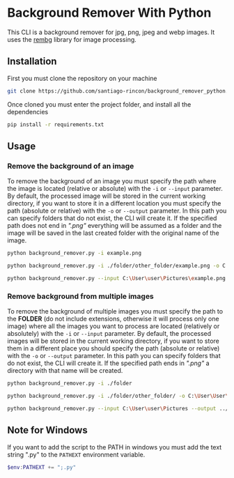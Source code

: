 # Background Remover With Python
This CLI is a background remover for jpg, png, jpeg and webp images. It uses the [rembg](https://github.com/danielgatis/rembg) library for image processing.
## Installation
First you must clone the repository on your machine
```bash
git clone https://github.com/santiago-rincon/background_remover_python.git
```
Once cloned you must enter the project folder, and install all the dependencies 
```bash
pip install -r requirements.txt
```
## Usage
### Remove the background of an image
To remove the background of an image you must specify the path where the image is located (relative or absolute) with the `-i` or `--input` parameter.
By default, the processed image will be stored in the current working directory, if you want to store it in a different location you must specify the path (absolute or relative) with the `-o` or `--output` parameter. In this path you can specify folders that do not exist, the CLI will create it. If the specified path does not end in *".png"* everything will be assumed as a folder and the image will be saved in the last created folder with the original name of the image.

```bash
python background_remover.py -i example.png
```

```bash
python background_remover.py -i ./folder/other_folder/example.png -o C:\User\User\Desktop\final.png
```

```bash
python background_remover.py --input C:\User\user\Pictures\example.png --output ../../final.png
```
### Remove background from multiple images
To remove the background of multiple images you must specify the path to the **FOLDER** (do not include extensions, otherwise it will process only one image) where all the images you want to process are located (relatively or absolutely) with the `-i` or `--input` parameter.
By default, the processed images will be stored in the current working directory, if you want to store them in a different place you should specify the path (absolute or relative) with the `-o` or `--output` parameter. In this path you can specify folders that do not exist, the CLI will create it. If the specified path ends in *".png"* a directory with that name will be created.

```bash
python background_remover.py -i ./folder
```

```bash
python background_remover.py -i ./folder/other_folder/ -o C:\User\User\Desktop\new_images
```

```bash
python background_remover.py --input C:\User\user\Pictures --output ../../new_images
```
## Note for Windows
If you want to add the script to the PATH in windows you must add the text string ".py" to the `PATHEXT` environment variable.

```powershell
$env:PATHEXT += ";.py"
```